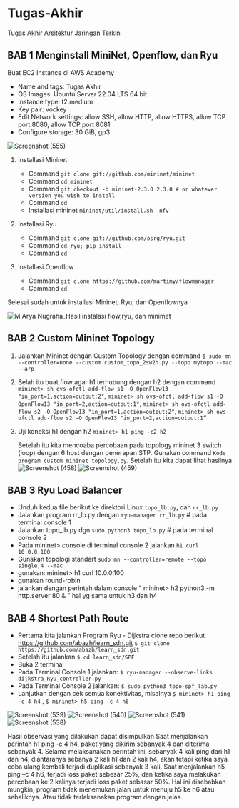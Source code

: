 # Tugas-Akhir
Tugas Akhir Arsitektur Jaringan Terkini

## BAB 1 Menginstall MiniNet, Openflow, dan Ryu

Buat EC2 Instance di AWS Academy
- Name and tags: Tugas Akhir
- OS Images: Ubuntu Server 22.04 LTS 64 bit
- Instance type: t2.medium
- Key pair: vockey
- Edit Network settings: allow SSH, allow HTTP, allow HTTPS, allow TCP port 8080, allow TCP port 8081
- Configure storage: 30 GiB, gp3

![Screenshot (555)](https://user-images.githubusercontent.com/97608893/172868674-7a7c3f1f-89dc-432a-ae1d-d971fac8742c.png)


1. Installasi Mininet
   - Command `git clone git://github.com/mininet/mininet`
   - Command `cd mininet`
   - Command `git checkout -b mininet-2.3.0 2.3.0 # or whatever version you wish to install`
   - Command `cd`
   - Installasi mininet `mininet/util/install.sh -nfv`
 
2. Installasi Ryu
   - Command `git clone git://github.com/osrg/ryu.git`
   - Command `cd ryu; pip install`
   - Command `cd`

3. Installasi Openflow
   - Command `git clone https://github.com/martimy/flowmanager`
   - Command `cd`

Selesai sudah untuk installasi Mininet, Ryu, dan Openflownya

![M Arya Nugraha_Hasil instalasi flow,ryu, dan minimet](https://user-images.githubusercontent.com/97608893/172869181-f7f06541-7950-424b-b339-8268ee284c26.png)

## BAB 2 Custom Mininet Topology

1. Jalankan Mininet dengan Custom Topology dengan command `$ sudo mn --controller=none --custom custom_topo_2sw2h.py --topo mytopo --mac --arp`
2. Selah itu buat flow agar h1 terhubung dengan h2 dengan command `mininet> sh ovs-ofctl add-flow s1 -O OpenFlow13 "in_port=1,action=output:2"`,
   `mininet> sh ovs-ofctl add-flow s1 -O OpenFlow13 "in_port=2,action=output:1"`,
   `mininet> sh ovs-ofctl add-flow s2 -O OpenFlow13 "in_port=1,action=output:2"`,
   `mininet> sh ovs-ofctl add-flow s2 -O OpenFlow13 "in_port=2,action=output:1“`
3. Uji koneksi h1 dengan h2 `mininet> h1 ping -c2 h2`
   
   Setelah itu kita mencoaba percobaan pada topology mininet 3 switch (loop) dengan 6 host dengan penerapan STP. Gunakan command `Kode program custom mininet topology.py`.
   Setelah itu kita dapat lihat hasilnya
   ![Screenshot (458)](https://user-images.githubusercontent.com/97608893/172869328-bb63de58-f8d1-45b3-86f6-8a9a524d4e55.png)
![Screenshot (459)](https://user-images.githubusercontent.com/97608893/172869349-49fdee2e-7f43-4678-a8b5-3225f2b8b1a9.png)

## BAB 3 Ryu Load Balancer

- Unduh kedua file berikut ke direktori Linux `topo_lb.py`, dan `rr_lb.py`
- Jalankan program rr_lb.py dengan `ryu-manager rr_lb.py` # pada terminal console 1
- Jalankan topo_lb.py dgn `sudo python3 topo_lb.py` # pada terminal console 2
- Pada mininet> console di terminal console 2 jalankan `h1 curl 10.0.0.100`
- Gunakan topologi standart `sudo mn --controller=remote --topo single,4 --mac`
- gunakan: mininet> h1 curl 10.0.0.100
- gunakan round-robin
- jalankan dengan perintah dalam console " mininet> h2 python3 -m http.server 80 & " hal yg sama untuk h3 dan h4



## BAB 4 Shortest Path Route

- Pertama kita jalankan Program Ryu - Dijkstra
clone repo berikut https://github.com/abazh/learn_sdn.git
`$ git clone https://github.com/abazh/learn_sdn.git`
- Setelah itu jalankan `$ cd learn_sdn/SPF`
- Buka 2 terminal
- Pada Terminal Console 1 jalankan: `$ ryu-manager --observe-links dijkstra_Ryu_controller.py`
- Pada Terminal Console 2 jalankan: `$ sudo python3 topo-spf_lab.py`
- Lanjutkan dengan cek semua konektivitas, misalnya `$ mininet> h1 ping -c 4 h4` , `$ mininet> h5 ping -c 4 h6`

![Screenshot (539)](https://user-images.githubusercontent.com/97608893/172881973-5d922830-c74e-41dc-a093-36a0a0874b16.png)
![Screenshot (540)](https://user-images.githubusercontent.com/97608893/172881989-2574c3d7-08b0-4901-8475-ebc05a4bb70f.png)
![Screenshot (541)](https://user-images.githubusercontent.com/97608893/172881997-7b9a6a06-148a-44b2-a2d2-ece1234dc2f9.png)
![Screenshot (538)](https://user-images.githubusercontent.com/97608893/172882005-529e5271-db43-4bdc-b5b8-ee765705ce29.png)

Hasil observasi yang dilakukan dapat disimpulkan Saat menjalankan perintah h1 ping -c 4 h4, paket yang dikirim sebanyak 4 dan diterima sebanyak
4. Selama melaksanakan perintah ini, sebanyak 4 kali ping dari h1 dan h4, diantaranya sebanya 2
kali h1 dan 2 kali h4, akan tetapi ketika saya coba ulang kembali terjadi duplikasi sebanyak 3 kali.
Saat menjalankan h5 ping –c 4 h6, terjadi loss paket sebesar 25%, dan ketika saya melakukan
percobaan ke 2 kalinya terjadi loss paket sebasar 50%. Hal ini disebabkan mungkin, program tidak
menemukan jalan untuk menuju h5 ke h6 atau sebaliknya. Atau tidak terlaksanakan program
dengan jelas.
